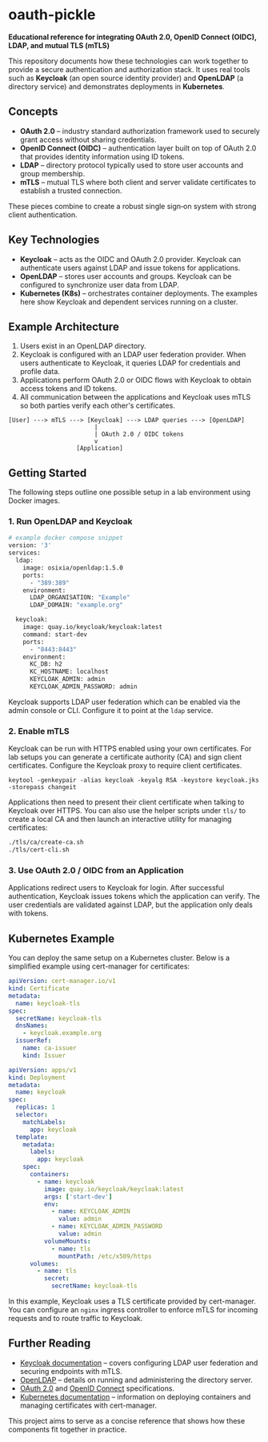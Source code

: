 # oauth-pickle

**Educational reference for integrating OAuth 2.0, OpenID Connect (OIDC), LDAP, and mutual TLS (mTLS)**

This repository documents how these technologies can work together to provide a secure authentication and authorization stack. It uses real tools such as **Keycloak** (an open source identity provider) and **OpenLDAP** (a directory service) and demonstrates deployments in **Kubernetes**.

## Concepts

- **OAuth 2.0** – industry standard authorization framework used to securely grant access without sharing credentials.
- **OpenID Connect (OIDC)** – authentication layer built on top of OAuth 2.0 that provides identity information using ID tokens.
- **LDAP** – directory protocol typically used to store user accounts and group membership.
- **mTLS** – mutual TLS where both client and server validate certificates to establish a trusted connection.

These pieces combine to create a robust single sign‑on system with strong client authentication.

## Key Technologies

- **Keycloak** – acts as the OIDC and OAuth 2.0 provider. Keycloak can authenticate users against LDAP and issue tokens for applications.
- **OpenLDAP** – stores user accounts and groups. Keycloak can be configured to synchronize user data from LDAP.
- **Kubernetes (K8s)** – orchestrates container deployments. The examples here show Keycloak and dependent services running on a cluster.

## Example Architecture

1. Users exist in an OpenLDAP directory.
2. Keycloak is configured with an LDAP user federation provider. When users authenticate to Keycloak, it queries LDAP for credentials and profile data.
3. Applications perform OAuth 2.0 or OIDC flows with Keycloak to obtain access tokens and ID tokens.
4. All communication between the applications and Keycloak uses mTLS so both parties verify each other's certificates.

```
[User] ---> mTLS ---> [Keycloak] ---> LDAP queries ---> [OpenLDAP]
                        |
                        | OAuth 2.0 / OIDC tokens
                        v
                   [Application]
```

## Getting Started

The following steps outline one possible setup in a lab environment using Docker images.

### 1. Run OpenLDAP and Keycloak

```bash
# example docker compose snippet
version: '3'
services:
  ldap:
    image: osixia/openldap:1.5.0
    ports:
      - "389:389"
    environment:
      LDAP_ORGANISATION: "Example"
      LDAP_DOMAIN: "example.org"

  keycloak:
    image: quay.io/keycloak/keycloak:latest
    command: start-dev
    ports:
      - "8443:8443"
    environment:
      KC_DB: h2
      KC_HOSTNAME: localhost
      KEYCLOAK_ADMIN: admin
      KEYCLOAK_ADMIN_PASSWORD: admin
```

Keycloak supports LDAP user federation which can be enabled via the admin console or CLI. Configure it to point at the `ldap` service.

### 2. Enable mTLS

Keycloak can be run with HTTPS enabled using your own certificates. For lab setups you can generate a certificate authority (CA) and sign client certificates. Configure the Keycloak proxy to require client certificates.

```
keytool -genkeypair -alias keycloak -keyalg RSA -keystore keycloak.jks -storepass changeit
```

Applications then need to present their client certificate when talking to Keycloak over HTTPS.
You can also use the helper scripts under `tls/` to create a local CA and then
launch an interactive utility for managing certificates:
```bash
./tls/ca/create-ca.sh
./tls/cert-cli.sh
```


### 3. Use OAuth 2.0 / OIDC from an Application

Applications redirect users to Keycloak for login. After successful authentication, Keycloak issues tokens which the application can verify. The user credentials are validated against LDAP, but the application only deals with tokens.

## Kubernetes Example

You can deploy the same setup on a Kubernetes cluster. Below is a simplified example using cert-manager for certificates:

```yaml
apiVersion: cert-manager.io/v1
kind: Certificate
metadata:
  name: keycloak-tls
spec:
  secretName: keycloak-tls
  dnsNames:
    - keycloak.example.org
  issuerRef:
    name: ca-issuer
    kind: Issuer
```

```yaml
apiVersion: apps/v1
kind: Deployment
metadata:
  name: keycloak
spec:
  replicas: 1
  selector:
    matchLabels:
      app: keycloak
  template:
    metadata:
      labels:
        app: keycloak
    spec:
      containers:
        - name: keycloak
          image: quay.io/keycloak/keycloak:latest
          args: ['start-dev']
          env:
            - name: KEYCLOAK_ADMIN
              value: admin
            - name: KEYCLOAK_ADMIN_PASSWORD
              value: admin
          volumeMounts:
            - name: tls
              mountPath: /etc/x509/https
      volumes:
        - name: tls
          secret:
            secretName: keycloak-tls
```

In this example, Keycloak uses a TLS certificate provided by cert-manager. You can configure an `nginx` ingress controller to enforce mTLS for incoming requests and to route traffic to Keycloak.

## Further Reading

- [Keycloak documentation](https://www.keycloak.org/documentation) – covers configuring LDAP user federation and securing endpoints with mTLS.
- [OpenLDAP](https://www.openldap.org/doc/) – details on running and administering the directory server.
- [OAuth 2.0](https://datatracker.ietf.org/doc/html/rfc6749) and [OpenID Connect](https://openid.net/specs/openid-connect-core-1_0.html) specifications.
- [Kubernetes documentation](https://kubernetes.io/docs/home/) – information on deploying containers and managing certificates with cert-manager.

This project aims to serve as a concise reference that shows how these components fit together in practice.
